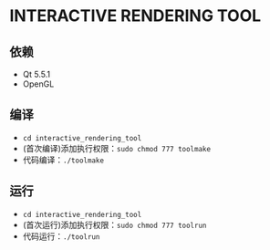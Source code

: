 # INTERACTIVE RENDERING TOOL

## 依赖

- Qt 5.5.1
- OpenGL

## 编译

- `cd interactive_rendering_tool`
- (首次编译)添加执行权限：`sudo chmod 777 toolmake`
- 代码编译：`./toolmake`


## 运行

- `cd interactive_rendering_tool`
- (首次运行)添加执行权限：`sudo chmod 777 toolrun`
- 代码运行：`./toolrun`